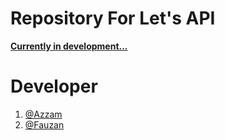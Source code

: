 # Repository For Let's API
<strong>[Currently in development...](http://letsapi.infinityfreeapp.com/index.php)</strong>

# Developer
1. [@Azzam](https://github.com/Azzamubaidillah)
2. [@Fauzan](https://github.com/Dadangdut33)